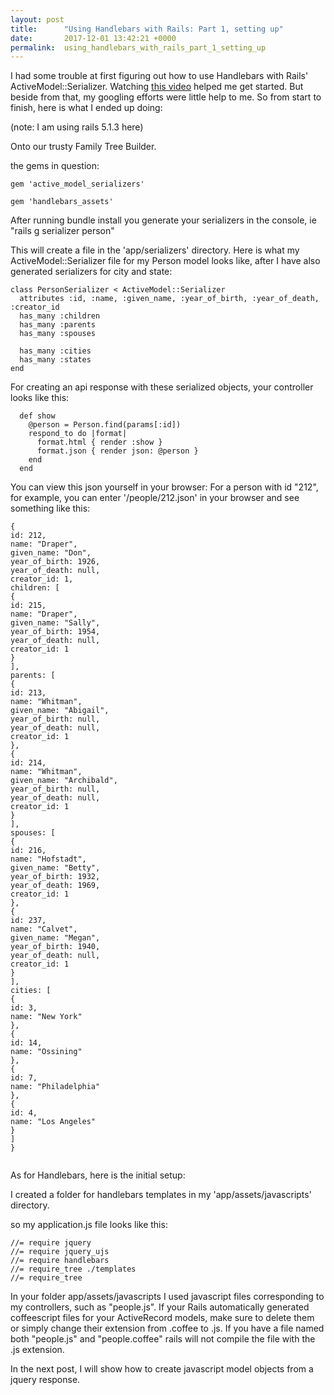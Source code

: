 ```yaml
---
layout: post
title:      "Using Handlebars with Rails: Part 1, setting up"
date:       2017-12-01 13:42:21 +0000
permalink:  using_handlebars_with_rails_part_1_setting_up
---
```



I had some trouble at first figuring out how to use Handlebars with Rails' ActiveModel::Serializer. Watching [this video](https://youtu.be/PT_C2211_QE) helped me get started. But beside from that, my googling efforts were little help to me. So from start to finish, here is what I ended up doing:

(note: I am using rails 5.1.3 here)

Onto our trusty Family Tree Builder.

the gems in question:

```
gem 'active_model_serializers'

gem 'handlebars_assets'
```

After running bundle install you generate your serializers in the console, ie "rails g serializer person"

This will create a file in the 'app/serializers' directory. Here is what my ActiveModel::Serializer file for my Person model looks like, after I have also generated serializers for city and state:

```
class PersonSerializer < ActiveModel::Serializer
  attributes :id, :name, :given_name, :year_of_birth, :year_of_death, :creator_id
  has_many :children
  has_many :parents
  has_many :spouses

  has_many :cities
  has_many :states
end
```

For creating an api response with these serialized objects, your controller looks like this:

```
  def show
    @person = Person.find(params[:id])
    respond_to do |format|
      format.html { render :show }
      format.json { render json: @person }
    end
  end
```

You can view this json yourself in your browser: For a person with id "212", for example, you can enter '/people/212.json' in your browser and see something like this:

```
{
id: 212,
name: "Draper",
given_name: "Don",
year_of_birth: 1926,
year_of_death: null,
creator_id: 1,
children: [
{
id: 215,
name: "Draper",
given_name: "Sally",
year_of_birth: 1954,
year_of_death: null,
creator_id: 1
}
],
parents: [
{
id: 213,
name: "Whitman",
given_name: "Abigail",
year_of_birth: null,
year_of_death: null,
creator_id: 1
},
{
id: 214,
name: "Whitman",
given_name: "Archibald",
year_of_birth: null,
year_of_death: null,
creator_id: 1
}
],
spouses: [
{
id: 216,
name: "Hofstadt",
given_name: "Betty",
year_of_birth: 1932,
year_of_death: 1969,
creator_id: 1
},
{
id: 237,
name: "Calvet",
given_name: "Megan",
year_of_birth: 1940,
year_of_death: null,
creator_id: 1
}
],
cities: [
{
id: 3,
name: "New York"
},
{
id: 14,
name: "Ossining"
},
{
id: 7,
name: "Philadelphia"
},
{
id: 4,
name: "Los Angeles"
}
]
}


```

As for Handlebars, here is the initial setup:

I created a folder for handlebars templates in my 'app/assets/javascripts' directory. 

so my application.js file looks like this:

```
//= require jquery
//= require jquery_ujs
//= require handlebars
//= require_tree ./templates
//= require_tree
```

In your folder app/assets/javascripts I used javascript files corresponding to my controllers, such as "people.js". If your Rails automatically generated coffeescript files for your ActiveRecord models, make sure to delete them or simply change their extension from .coffee to .js. If you have a file named both "people.js" and "people.coffee" rails will not compile the file with the .js extension.

In the next post, I will show how to create javascript model objects from a jquery response.





